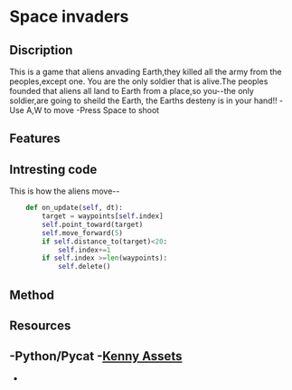 Space invaders
==============

Discription
-----------
This is a game that aliens anvading Earth,they killed all the army from the peoples,except one.
You are the only soldier that is alive.The peoples founded that aliens all land to Earth from a place,so you--the only soldier,are going to sheild the Earth,
the Earths desteny is in your hand!!
-Use A,W to move
-Press Space to shoot

Features
--------


Intresting code
---------------
This is how the aliens move--
~~~python
    def on_update(self, dt):
        target = waypoints[self.index]
        self.point_toward(target)
        self.move_forward(5)
        if self.distance_to(target)<20:
            self.index+=1
        if self.index >=len(waypoints):
            self.delete()
~~~

Method
------


Resources
---------
-Python/Pycat
-[Kenny Assets](https://www.kenney.nl/assets)
-
-







